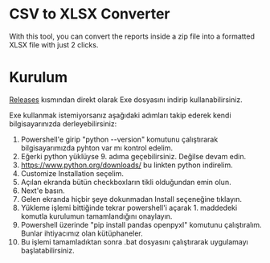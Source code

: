 # CSV to XLSX Converter
With this tool, you can convert the reports inside a zip file into a formatted XLSX file with just 2 clicks.

# Kurulum
[Releases](https://github.com/Liwiro1/csv-to-xlsx/releases/tag/Stable-Version-v4.0) kısmından direkt olarak Exe dosyasını indirip kullanabilirsiniz.






Exe kullanmak istemiyorsanız aşağıdaki adımları takip ederek kendi bilgisayarınızda derleyebilirsiniz:

1. Powershell'e girip "python --version" komutunu çalıştırarak bilgisayarımızda pyhton var mı kontrol edelim.
2. Eğerki python yüklüyse 9. adıma geçebilirsiniz. Değilse devam edin.
3. https://www.python.org/downloads/ bu linkten python indirelim.
4. Customize Installation seçelim.
5. Açılan ekranda bütün checkboxların tikli olduğundan emin olun.
6. Next'e basın.
7. Gelen ekranda hiçbir şeye dokunmadan Install seçeneğine tıklayın.
8. Yükleme işlemi bittiğinde tekrar powershell'i açarak 1. maddedeki komutla kurulumun tamamlandığını onaylayın.
9. Powershell üzerinde "pip install pandas openpyxl" komutunu çalıştıralım. Bunlar ihtiyacımız olan kütüphaneler.
10. Bu işlemi tamamladıktan sonra .bat dosyasını çalıştırarak uygulamayı başlatabilirsiniz.
